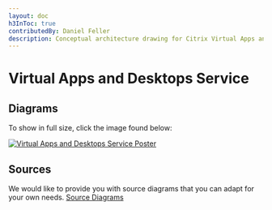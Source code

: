 ```yaml
---
layout: doc
h3InToc: true
contributedBy: Daniel Feller
description: Conceptual architecture drawing for Citrix Virtual Apps and Desktop deployment in Citrix Cloud.
---
```

# Virtual Apps and Desktops Service

## Diagrams

To show in full size, click the image found below:

[![Virtual Apps and Desktops Service Poster](/en-us/tech-zone/learn/media/diagrams-posters_virtual-apps-and-desktops-service_poster.png)](/en-us/tech-zone/learn/downloads/diagrams-posters_virtual-apps-and-desktops-service_poster.png)

## Sources

We would like to provide you with source diagrams that you can adapt for your own needs. [Source Diagrams](https://citrix.sharefile.com/d-s6990f8c56eb4f45a)
